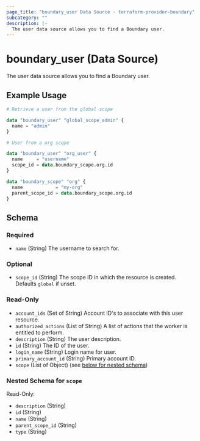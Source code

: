 ```yaml
---
page_title: "boundary_user Data Source - terraform-provider-boundary"
subcategory: ""
description: |-
  The user data source allows you to find a Boundary user.
---
```


# boundary_user (Data Source)

The user data source allows you to find a Boundary user.

## Example Usage

```terraform
# Retrieve a user from the global scope

data "boundary_user" "global_scope_admin" {
  name = "admin"
}

# User from a org scope

data "boundary_user" "org_user" {
  name     = "username"
  scope_id = data.boundary_scope.org.id
}

data "boundary_scope" "org" {
  name            = "my-org"
  parent_scope_id = data.boundary_scope.org.id
}
```

<!-- schema generated by tfplugindocs -->
## Schema

### Required

- `name` (String) The username to search for.

### Optional

- `scope_id` (String) The scope ID in which the resource is created. Defaults `global` if unset.

### Read-Only

- `account_ids` (Set of String) Account ID's to associate with this user resource.
- `authorized_actions` (List of String) A list of actions that the worker is entitled to perform.
- `description` (String) The user description.
- `id` (String) The ID of the user.
- `login_name` (String) Login name for user.
- `primary_account_id` (String) Primary account ID.
- `scope` (List of Object) (see [below for nested schema](#nestedatt--scope))

<a id="nestedatt--scope"></a>
### Nested Schema for `scope`

Read-Only:

- `description` (String)
- `id` (String)
- `name` (String)
- `parent_scope_id` (String)
- `type` (String)
